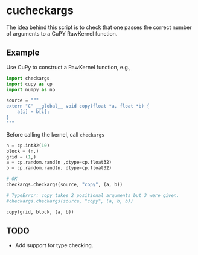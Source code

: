 # cucheckargs
The idea behind this script is to check that one passes the correct number of arguments to a CuPY
RawKernel function. 

## Example
Use CuPy to construct a RawKernel function, e.g., 
```python
import checkargs
import cupy as cp
import numpy as np

source = """
extern "C" __global__ void copy(float *a, float *b) {
    a[i] = b[i];
}
"""
```
Before calling the kernel, call `checkargs`
```python
n = cp.int32(10)
block = (n,)
grid = (1,)
a = cp.random.rand(n ,dtype=cp.float32)
b = cp.random.rand(n, dtype=cp.float32)

# OK
checkargs.checkargs(source, "copy", (a, b)) 

# TypeError: copy takes 2 positional arguments but 3 were given.
#checkargs.checkargs(source, "copy", (a, b, b)) 

copy(grid, block, (a, b))
```

## TODO
* Add support for type checking.
